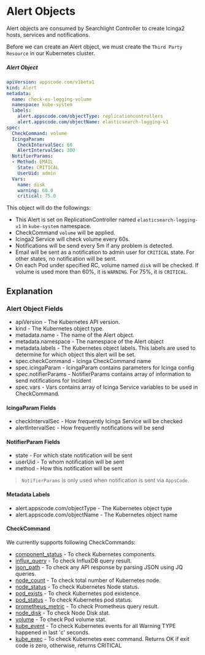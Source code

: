 # Alert Objects

Alert objects are consumed by Searchlight Controller to create Icinga2 hosts, services and notifications.

Before we can create an Alert object, we must create the `Third Party Resource` in our Kubernetes cluster.


##### Alert Object

```yaml
apiVersion: appscode.com/v1beta1
kind: Alert
metadata:
  name: check-es-logging-volume
  namespace: kube-system
  labels:
    alert.appscode.com/objectType: replicationcontrollers
    alert.appscode.com/objectName: elasticsearch-logging-v1
spec:
  CheckCommand: volume
  IcingaParam:
    CheckIntervalSec: 60
    AlertIntervalSec: 300
  NotifierParams:
  - Method: EMAIL
    State: CRITICAL
    UserUid: admin
  Vars:
    name: disk
    warning: 60.0
    critical: 75.0
```

This object will do the followings:

* This Alert is set on ReplicationController named `elasticsearch-logging-v1` in `kube-system` namespace.
* CheckCommand `volume` will be applied.
* Icinga2 Service will check volume every 60s.
* Notifications will be send every 5m if any problem is detected.
* Email will be sent as a notification to admin user for `CRITICAL` state. For other states, no notification will be sent.
* On each Pod under specified RC, volume named `disk` will be checked. If volume is used more than 60%, it is `WARNING`. For 75%, it is `CRITICAL`.

## Explanation

### Alert Object Fields

* apiVersion - The Kubernetes API version.
* kind - The Kubernetes object type.
* metadata.name - The name of the Alert object.
* metadata.namespace - The namespace of the Alert object
* metadata.labels - The Kubernetes object labels. This labels are used to determine for which object this alert will be set.
* spec.checkCommand - Icinga CheckCommand name
* spec.icingaParam - IcingaParam contains parameters for Icinga config
* spec.notifierParams - NotifierParams contains array of information to send notifications for Incident
* spec.vars - Vars contains array of Icinga Service variables to be used in CheckCommand.


#### IcingaParam Fields

* checkIntervalSec - How frequently Icinga Service will be checked
* alertIntervalSec - How frequently notifications will be send

#### NotifierParam Fields

* state - For which state notification will be sent
* userUid - To whom notification will be sent
* method - How this notification will be sent

> `NotifierParams` is only used when notification is sent via `AppsCode`.

#### Metadata Labels
* alert.appscode.com/objectType - The Kubernetes object type
* alert.appscode.com/objectName - The Kubernetes object name

#### CheckCommand

We currently supports following CheckCommands:

* [component_status](check-command/component_status.md) - To check Kubernetes components.
* [influx_query](check-command/influx_query.md) - To check InfluxDB query result.
* [json_path](check-command/json_path.md) - To check any API response by parsing JSON using JQ queries.
* [node_count](check-command/node_count.md) - To check total number of Kubernetes node.
* [node_status](check-command/node_status.md) - To check Kubernetes Node status.
* [pod_exists](check-command/pod_exists.md) - To check Kubernetes pod existence.
* [pod_status](check-command/pod_status.md) - To check Kubernetes pod status.
* [prometheus_metric](check-command/prometheus_metric.md) - To check Prometheus query result.
* [node_disk](check-command/node_disk.md) - To check Node Disk stat.
* [volume](check-command/volume.md) - To check Pod volume stat.
* [kube_event](check-command/kube_event.md) - To check Kubernetes events for all Warning TYPE happened in last 'c' seconds.
* [kube_exec](check-command/kube_exec.md) - To check Kubernetes exec command. Returns OK if exit code is zero, otherwise, returns CRITICAL
